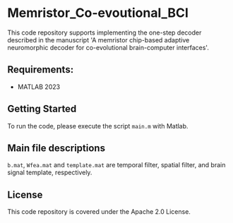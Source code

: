 # Memristor_Co-evoutional_BCI
This code repository supports implementing the one-step decoder described in the manuscript 'A memristor chip-based adaptive neuromorphic decoder for co-evolutional brain-computer interfaces'.

## Requirements:
- MATLAB 2023

## Getting Started
To run the code, please execute the script `main.m` with Matlab.

## Main file descriptions
`b.mat`, `Wfea.mat` and `template.mat` are temporal filter, spatial filter, and brain signal template, respectively.

## License
This code repository is covered under the Apache 2.0 License.